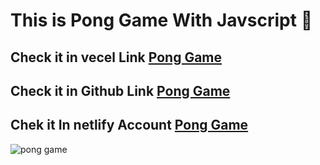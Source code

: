 <h1>This is Pong Game  With Javscript 🥰</h1>

<h2> Check it in vecel Link <a href="https://pong-game-indol.vercel.app/"> Pong Game </a></h2>

<h2> Check it in Github Link <a href="https://maryama-mohamed.github.io/Pong-Game/"> Pong Game </a></h2>

<h2> Chek it In netlify Account <a href="https://pong-game-two.netlify.app/">Pong Game</a> </h2>

![pong game](https://github.com/user-attachments/assets/83046a51-4df9-4291-a0bd-112257f7a3ce)
